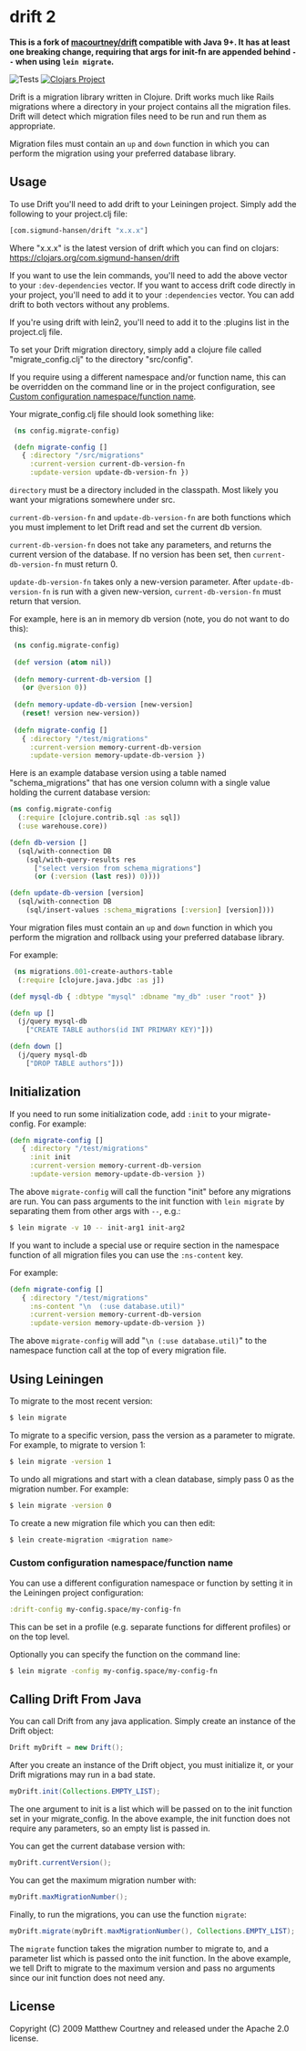 # drift 2

**This is a fork of [macourtney/drift](https://github.com/macourtney/drift)
compatible with Java 9+. It has at least one breaking change,
requiring that args for init-fn are appended behind `--`
when using `lein migrate`.**

![Tests](https://github.com/Sardtok/drift/actions/workflows/run-tests.yml/badge.svg)
[![Clojars Project](https://img.shields.io/clojars/v/com.sigmund-hansen/drift.svg)](https://clojars.org/com.sigmund-hansen/drift)

Drift is a migration library written in Clojure. Drift works much like
Rails migrations where a directory in your project contains all the
migration files. Drift will detect which migration files need to be
run and run them as appropriate.

Migration files must contain an `up` and `down` function in which you can
perform the migration using your preferred database library.

## Usage

To use Drift you'll need to add drift to your Leiningen
project. Simply add the following to your project.clj file:

```clojure
[com.sigmund-hansen/drift "x.x.x"]
```

Where "x.x.x" is the latest version of drift which you can find on
clojars: https://clojars.org/com.sigmund-hansen/drift

If you want to use the lein commands, you'll need to add the above
vector to your `:dev-dependencies` vector. If you want to access drift
code directly in your project, you'll need to add it to your
`:dependencies` vector. You can add drift to both vectors without any
problems.

If you're using drift with lein2, you'll need to add it to the :plugins list in the project.clj file.

To set your Drift migration directory, simply add a clojure file
called "migrate_config.clj" to the directory "src/config".

If you require using a different namespace and/or function name,
this can be overridden on the command line or in the project configuration,
see [Custom configuration namespace/function name](#custom-config-ns).

Your migrate_config.clj file should look something like:

```clojure
 (ns config.migrate-config)

 (defn migrate-config []
   { :directory "/src/migrations"
     :current-version current-db-version-fn
     :update-version update-db-version-fn })
```

`directory` must be a directory included in the classpath. Most likely you want your migrations somewhere under src.

`current-db-version-fn` and `update-db-version-fn` are both functions
which you must implement to let Drift read and set the current db
version.

`current-db-version-fn` does not take any parameters, and returns the
current version of the database. If no version has been set, then
`current-db-version-fn` must return 0.

`update-db-version-fn` takes only a new-version parameter. After
`update-db-version-fn` is run with a given new-version,
`current-db-version-fn` must return that version.

For example, here is an in memory db version (note, you do not want to
do this):

```clojure
 (ns config.migrate-config)
 
 (def version (atom nil))
 
 (defn memory-current-db-version []
   (or @version 0)) 
 
 (defn memory-update-db-version [new-version]
   (reset! version new-version))
 
 (defn migrate-config []
   { :directory "/test/migrations"
     :current-version memory-current-db-version
     :update-version memory-update-db-version })
```

Here is an example database version using a table named
"schema_migrations" that has one version column with a single value
holding the current database version:

```clojure
(ns config.migrate-config
  (:require [clojure.contrib.sql :as sql])
  (:use warehouse.core))

(defn db-version []
  (sql/with-connection DB
    (sql/with-query-results res 
      ["select version from schema_migrations"]
      (or (:version (last res)) 0))))

(defn update-db-version [version]
  (sql/with-connection DB
    (sql/insert-values :schema_migrations [:version] [version])))
```

Your migration files must contain an `up` and `down` function in which you
perform the migration and rollback using your preferred database library.

For example:

```clojure
 (ns migrations.001-create-authors-table
  (:require [clojure.java.jdbc :as j])

(def mysql-db { :dbtype "mysql" :dbname "my_db" :user "root" })

(defn up []
  (j/query mysql-db
    ["CREATE TABLE authors(id INT PRIMARY KEY)"]))

(defn down []
  (j/query mysql-db
    ["DROP TABLE authors"]))
```

## Initialization

If you need to run some initialization code, add `:init` to your
migrate-config. For example:

```clojure
(defn migrate-config []
   { :directory "/test/migrations"
     :init init
     :current-version memory-current-db-version
     :update-version memory-update-db-version })
```

The above `migrate-config` will call the function "init" before any
migrations are run. You can pass arguments to the init function with
`lein migrate` by separating them from other args with `--`, e.g.:

```bash
$ lein migrate -v 10 -- init-arg1 init-arg2
```

If you want to include a special use or require section in the
namespace function of all migration files you can use the `:ns-content`
key.

For example:

```clojure
(defn migrate-config []
   { :directory "/test/migrations"
     :ns-content "\n  (:use database.util)"
     :current-version memory-current-db-version
     :update-version memory-update-db-version })
```

The above `migrate-config` will add "`\n (:use database.util)`" to the
namespace function call at the top of every migration file.

## Using Leiningen

To migrate to the most recent version:

```bash
$ lein migrate
```

To migrate to a specific version, pass the version as a parameter to
migrate. For example, to migrate to version 1:

```bash
$ lein migrate -version 1
```

To undo all migrations and start with a clean database, simply pass 0
as the migration number. For example:

```bash
$ lein migrate -version 0
```

To create a new migration file which you can then edit:

```bash
$ lein create-migration <migration name>
```

<a name="custom-config-ns"></a>
### Custom configuration namespace/function name

You can use a different configuration namespace or function by setting it in the Leiningen project configuration:

```clojure
:drift-config my-config.space/my-config-fn
```

This can be set in a profile (e.g. separate functions for different profiles) or on the top level.

Optionally you can specify the function on the command line:

```bash
$ lein migrate -config my-config.space/my-config-fn
```

## Calling Drift From Java

You can call Drift from any java application. Simply create an instance of the Drift object:

```java
Drift myDrift = new Drift();
```

After you create an instance of the Drift object, you must initialize it, or your Drift migrations may run in a bad state.

```java
myDrift.init(Collections.EMPTY_LIST);
```

The one argument to init is a list which will be passed on to the init function set in your migrate_config. In the above example, the init function does not require any parameters, so an empty list is passed in.

You can get the current database version with:

```java
myDrift.currentVersion();
```

You can get the maximum migration number with:

```java
myDrift.maxMigrationNumber();
```

Finally, to run the migrations, you can use the function `migrate`:

```java
myDrift.migrate(myDrift.maxMigrationNumber(), Collections.EMPTY_LIST);
```

The `migrate` function takes the migration number to migrate to, and a parameter list which is passed onto the init function. In the above example, we tell Drift to migrate to the maximum version and pass no arguments since our init function does not need any.

## License

Copyright (C) 2009 Matthew Courtney and released under the Apache 2.0
license.
